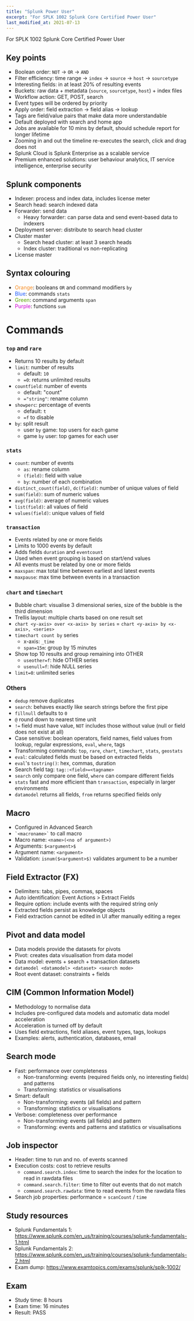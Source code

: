 ```yaml
---
title: "Splunk Power User"
excerpt: "For SPLK 1002 Splunk Core Certified Power User"
last_modified_at: 2021-07-13
---
```


For SPLK 1002 Splunk Core Certified Power User

## Key points
- Boolean order: `NOT` -> `OR` -> `AND`
- Filter efficiency: time range -> `index` -> `source` -> `host` -> `sourcetype`
- Interesting fields: in at least 20% of resulting events
- Buckets: raw data + metadata (`source`, `sourcetype`, `host`) + index files
- Workflow action: GET, POST, search
- Event types will be ordered by priority
- Apply order: field extraction -> field alias -> lookup
- Tags are field/value pairs that make data more understandable
- Default deployed with search and home app
- Jobs are available for 10 mins by default, should schedule report for longer lifetime
- Zooming in and out the timeline re-executes the search, click and drag does not
- Splunk Cloud is Splunk Enterprise as a scalable service
- Premium enhanced solutions: user behaviour analytics, IT service intelligence, enterprise security

## Splunk components
- Indexer: process and index data, includes license meter
- Search head: search indexed data
- Forwarder: send data
    - Heavy forwarder: can parse data and send event-based data to indexers
- Deployment server: distribute to search head cluster
- Cluster master
    - Search head cluster: at least 3 search heads
    - Index cluster: traditional vs non-replicating
- License master

## Syntax colouring
- <span style="color:#F78B21">Orange</span>: booleans `OR` and command modifiers `by`
- <span style="color:#1F5CFF">Blue</span>: commands `stats`
- <span style="color:#5CA301">Green</span>: command arguments `span`
- <span style="color:#D100D3">Purple</span>: functions `sum`

# Commands
### `top` and `rare`
- Returns 10 results by default
- `limit`: number of results
    - default: `10`
    - `=0`: returns unlimited results
- `countfield`: number of events
    - default: "count"
    - `="string"`: rename column
- `showperc`: percentage of events
    - default: `t`
    - `=f` to disable
- `by`: split result
    - user `by` game: top users for each game
    - game `by` user: top games for each user

### `stats`
- `count`: number of events
    - `as`: rename column
    - `(field)`: field with value
    - `by`: number of each combination
- `distinct_count(field)`, `dc(field)`: number of unique values of field
- `sum(field)`: sum of numeric values
- `avg(field)`: average of numeric values
- `list(field)`: all values of field
- `values(field)`: unique values of field

### `transaction`
- Events related by one or more fields
- Limits to 1000 events by default
- Adds fields `duration` and `eventcount`
- Used when event grouping is based on start/end values
- All events must be related by one or more fields
- `maxspan`: max total time between earliest and latest events
- `maxpause`: max time between events in a transaction

### `chart` and `timechart`
- Bubble chart: visualise 3 dimensional series, size of the bubble is the third dimension
- Trellis layout: multiple charts based on one result set
- `chart <y-axis> over <x-axis> by series` = `chart <y-axis> by <x-axis>, <series>`
- `timechart count by` series
	- x-axis: `_time`
	- `span=15m`: group by 15 minutes 
- Show top 10 results and group remaining into OTHER
	- `useother=f`: hide OTHER series
	- `usenull=f`: hide NULL series
- `limit=0`: unlimited series

### Others
- `dedup` remove duplicates
- `search`: behaves exactly like search strings before the first pipe
- `fillnull` defaults to `0`
- `@` round down to nearest time unit
- `!=` field must have value, `NOT` includes those without value (null or field does not exist at all)
- Case sensitive: boolean operators, field names, field values from lookup, regular expressions, `eval`, `where`, tags
- Transforming commands: `top`, `rare`, `chart`, `timechart`, `stats`, `geostats`
- `eval`: calculated fields must be based on extracted fields
- `eval`'s `tostring()`: hex, commas, duration
- Search field tag: `tag::<field>=<tagname>`
- `search` only compare one field, `where` can compare different fields
- `stats` fast and more efficient than `transaction`, especially in larger environments
- `datamodel` returns all fields, `from` returns specified fields only

## Macro
- Configured in Advanced Search
- `` `<macroname>` `` to call macro
- Macro name: `<name>(<no of argument>)`
- Arguments: `$<argument>$`
- Argument name: `<argument>`
- Validation: `isnum($<argument>$)` validates argument to be a number

## Field Extractor (FX)
- Delimiters: tabs, pipes, commas, spaces
- Auto identification: Event Actions > Extract Fields
- Require option: include events with the required string only
- Extracted fields persist as knowledge objects
- Field extraction cannot be edited in UI after manually editing a regex

## Pivot and data model
- Data models provide the datasets for pivots
- Pivot: creates data visualisation from data model
- Data model: events + search + transaction datasets
- `datamodel <datamodel> <dataset> <search mode>`
- Root event dataset: constraints + fields

## CIM (Common Information Model)
- Methodology to normalise data
- Includes pre-configured data models and automatic data model acceleration
- Acceleration is turned off by default
- Uses field extractions, field aliases, event types, tags, lookups
- Examples: alerts, authentication, databases, email

## Search mode
- Fast: performance over completeness
	- Non-transforming:  events (required fields only, no interesting fields) and patterns
	- Transforming: statistics or visualisations
- Smart: default
	- Non-transforming: events (all fields) and pattern
	- Transforming: statistics or visualisations
- Verbose: completeness over performance
	- Non-transforming: events (all fields) and pattern
	- Transforming: events and patterns and statistics or visualisations

## Job inspector
- Header: time to run and no. of events scanned
- Execution costs: cost to retrieve results
	- `command.search.index`: time to search the index for the location to read in rawdata files
	- `command.search.filter`: time to filter out events that do not match
	- `command.search.rawdata`: time to read events from the rawdata files
- Search job properties: performance = `scanCount` / `time`

## Study resources
- Splunk Fundamentals 1: <https://www.splunk.com/en_us/training/courses/splunk-fundamentals-1.html>
- Splunk Fundamentals 2: <https://www.splunk.com/en_us/training/courses/splunk-fundamentals-2.html>
- Exam dump: <https://www.examtopics.com/exams/splunk/splk-1002/>

## Exam
- Study time: 8 hours
- Exam time: 16 minutes
- Result: PASS
